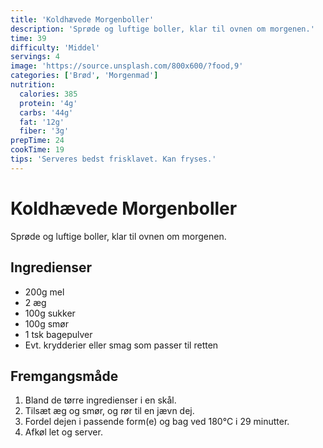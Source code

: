 ```yaml
---
title: 'Koldhævede Morgenboller'
description: 'Sprøde og luftige boller, klar til ovnen om morgenen.'
time: 39
difficulty: 'Middel'
servings: 4
image: 'https://source.unsplash.com/800x600/?food,9'
categories: ['Brød', 'Morgenmad']
nutrition:
  calories: 385
  protein: '4g'
  carbs: '44g'
  fat: '12g'
  fiber: '3g'
prepTime: 24
cookTime: 19
tips: 'Serveres bedst frisklavet. Kan fryses.'
---
```


# Koldhævede Morgenboller

Sprøde og luftige boller, klar til ovnen om morgenen.

## Ingredienser

- 200g mel  
- 2 æg  
- 100g sukker  
- 100g smør  
- 1 tsk bagepulver  
- Evt. krydderier eller smag som passer til retten

## Fremgangsmåde

1. Bland de tørre ingredienser i en skål.
2. Tilsæt æg og smør, og rør til en jævn dej.
3. Fordel dejen i passende form(e) og bag ved 180°C i 29 minutter.
4. Afkøl let og server.
